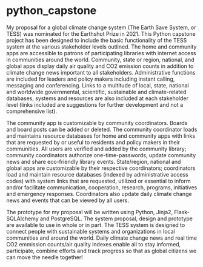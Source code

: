# python_capstone
My proposal for a global climate change system (The Earth Save System, or TESS) was nominated for the Earthshot Prize in 2021. This Python capstone project has been designed to include the basic functionality of the TESS system at the various stakeholder levels outlined. The home and community apps are accessible to patrons of participating libraries with internet access in communities around the world. Community, state or region, national, and global apps display daily air quality and CO2 emission counts in addition to climate change news important to all stakeholders. Administrative functions are included for leaders and policy makers including instant calling,  messaging and conferencing. Links to a multitude of local, state, national and worldwide governmental, scientific, sustainable and climate-related databases, systems and resources are also included at each stakeholder level (links included are suggestions for further development and not a comprehensive list).

The community app is customizable by community coordinators. Boards and board posts can be added or deleted. The community coordinator loads and maintains resource databases for home and community apps with links that are requested by or useful to residents and policy makers in their communities. All users are verified and added by the community library; community coordinators authorize one-time-passwords, update community news and share eco-friendly library events. State/region, national and global apps are customizable by their respective coordinators; coordinators load and maintain resource databases (indexed by administrative access codes) with system links that are requested, utilized or essential to inform and/or facilitate communication, cooperation, research, programs, initiatives and emergency responses. Coordinators also update daily climate change news and events that can be viewed by all users.

The prototype for my proposal will be written using Python, Jinja2, Flask-SQLAlchemy and PostgreSQL. The system proposal, design and prototype are available to use in whole or in part. The TESS system is designed to connect people with sustainable systems and organizations in local communities and around the world. Daily climate change news and real time CO2 emmission counts/air quality indexes enable all to stay informed, participate, combine efforts and track progress so that as global citizens we can move the needle together!
